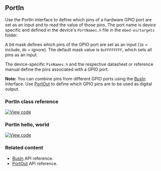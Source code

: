 ## PortIn

Use the PortIn interface to define which pins of a hardware GPIO port are set as an input and to read the value of those pins. The port name is device specific and defined in the device's `PortNames.h` file in the `mbed-os/targets` folder.  

A bit mask defines which pins of the GPIO port are set as an input (`1b` = include, `0b` = ignore). The default mask value is `0xFFFFFFFF`, which sets all pins as an input.

The device-specific `PinNames.h` and the respective datasheet or reference manual define the pins associated with a GPIO port.   

<span class="notes">**Note:** You can combine pins from different GPIO ports using the [BusIn](busin.html) interface. Use [PortOut](portout.html) to define which GPIO pins are to be used as digital output.</span>

### PortIn class reference

[![View code](https://www.mbed.com/embed/?type=library)](http://os-doc-builder.test.mbed.com/docs/development/mbed-os-api-doxy/classmbed_1_1_port_in.html)

### PortIn hello, world

[![View code](https://www.mbed.com/embed/?url=https://os.mbed.com/users/mbed_official/code/PortIn_HelloWorld/)](https://os.mbed.com/teams/mbed_example/code/PortIn_HelloWorld/file/e78266d48649/main.cpp)

### Related content

- [BusIn](busin.html) API reference.
- [PortOut](portout.html) API reference.
